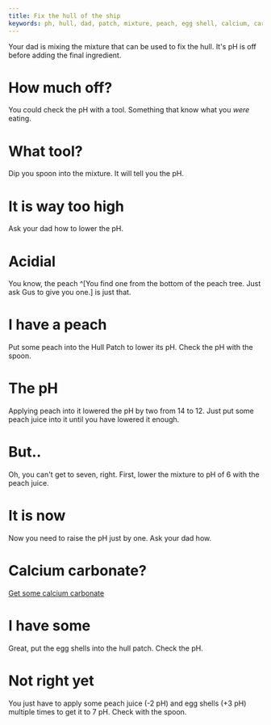 ```yaml
---
title: Fix the hull of the ship
keywords: ph, hull, dad, patch, mixture, peach, egg shell, calcium, carbonate
---
```


Your dad is mixing the mixture that can be used to fix the hull. It's pH is off before adding the final ingredient.

# How much off?
You could check the pH with a tool. Something that know what you _were_ eating.

# What tool?
Dip you spoon into the mixture. It will tell you the pH.

# It is way too high
Ask your dad how to lower the pH.

# Acidial
You know, the peach ^[You find one from the bottom of the peach tree. Just ask Gus to give you one.] is just that.

# I have a peach
Put some peach into the Hull Patch to lower its pH. Check the pH with the spoon.

# The pH
Applying peach into it lowered the pH by two from 14 to 12. Just put some peach juice into it until you have lowered it enough.

# But..
Oh, you can't get to seven, right. First, lower the mixture to pH of 6 with the peach juice.

# It is now
Now you need to raise the pH just by one. Ask your dad how.

# Calcium carbonate?
[Get some calcium carbonate](150-calcium-carbonate.md)

# I have some
Great, put the egg shells into the hull patch. Check the pH.

# Not right yet
You just have to apply some peach juice (-2 pH) and egg shells (+3 pH) multiple times to get it to 7 pH. Check with the spoon.
